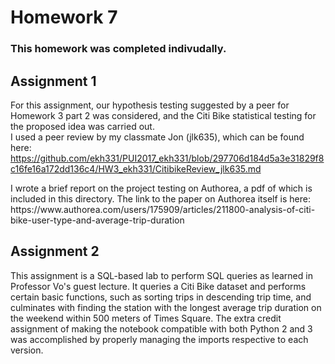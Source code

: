 # Homework 7

### This homework was completed indivudally.

## Assignment 1

For this assignment, our hypothesis testing suggested by a peer for Homework 3 part 2 was considered, 
and the Citi Bike statistical testing for the proposed idea was carried out.<br>
I used a peer review by my classmate Jon (jlk635), which can be found here: https://github.com/ekh331/PUI2017_ekh331/blob/297706d184d5a3e31829f8c16fe16a172dd136c4/HW3_ekh331/CitibikeReview_jlk635.md

<p>
I wrote a brief report on the project testing on Authorea, a pdf of which is included in this directory.
The link to the paper on Authorea itself is here: https://www.authorea.com/users/175909/articles/211800-analysis-of-citi-bike-user-type-and-average-trip-duration

<p>

## Assignment 2

This assignment is a SQL-based lab to perform SQL queries as learned in Professor Vo's guest lecture. It 
queries a Citi Bike dataset and performs certain basic functions, such as sorting trips in descending trip time, and
culminates with finding the station with the longest average trip duration on the weekend within 500 meters of 
Times Square. The extra credit assignment of making the notebook compatible with both Python 2 and 3 was accomplished by properly managing the imports respective to each version.
